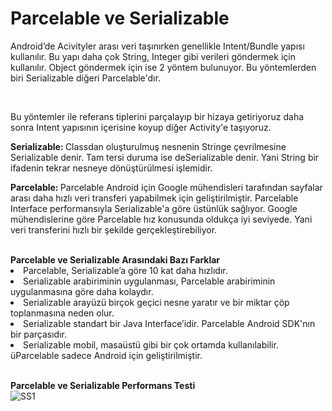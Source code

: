 # Parcelable ve Serializable
<p>Android’de Acivityler arası veri taşınırken genellikle Intent/Bundle yapısı kullanılır. Bu yapı daha çok String, Integer gibi verileri göndermek için kullanılır. Object göndermek için ise 2 yöntem bulunuyor. Bu yöntemlerden biri Serializable diğeri Parcelable'dır.</p><br/>
<p>Bu yöntemler ile referans tiplerini parçalayıp bir hizaya getiriyoruz daha sonra Intent yapısının içerisine koyup diğer Activity'e taşıyoruz.

<b>Serializable: </b>Classdan oluşturulmuş nesnenin Stringe çevrilmesine Serializable denir. Tam tersi duruma ise deSerializable denir. Yani String bir ifadenin tekrar nesneye dönüştürülmesi işlemidir.<br/>

<b>Parcelable: </b>Parcelable Android için Google mühendisleri tarafından sayfalar arası daha hızlı veri transferi yapabilmek için geliştirilmiştir. Parcelable Interface performansıyla Serializable'a göre üstünlük sağlıyor. Google mühendislerine göre Parcelable hız konusunda oldukça iyi seviyede. Yani veri transferini hızlı bir şekilde gerçekleştirebiliyor.

<br/>
<b>Parcelable ve Serializable Arasındaki Bazı Farklar</b>
<li>Parcelable, Serializable’a göre 10 kat daha hızlıdır.</li>
<li>Serializable arabiriminin uygulanması, Parcelable arabiriminin uygulanmasına göre daha kolaydır.</li>
<li>Serializable arayüzü birçok geçici nesne yaratır ve bir miktar çöp toplanmasına neden olur.</li>
<li>Serializable standart bir Java Interface’idir. Parcelable Android SDK'nın bir parçasıdır.</li>
<li>Serializable mobil, masaüstü gibi bir çok ortamda kullanılabilir. üParcelable sadece Android için geliştirilmiştir.</li>
</p>


<br/>
<b>Parcelable ve Serializable Performans Testi</b><br>  
<img src="https://raw.githubusercontent.com/FMSSBilisimAndroid/buse_alkan_odev3/main/buse_alkan_odev3_appNavigation/screens/lifecycleLog.png)parcelableSerializablePerformansTesti.png" alt="SS1"/>
